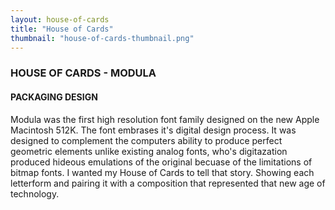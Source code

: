 ```yaml
---
layout: house-of-cards
title: "House of Cards"
thumbnail: "house-of-cards-thumbnail.png"
---
```

### HOUSE OF CARDS - MODULA

#### PACKAGING DESIGN

Modula was the first high resolution font family designed on the new Apple Macintosh 512K. The font embrases it's digital design process. It was designed to complement the computers ability to produce perfect geometric elements unlike existing analog fonts, who's digitazation produced hideous emulations of the original becuase of the limitations of bitmap fonts. I wanted my House of Cards to tell that story. Showing each letterform and pairing it with a composition that represented that new age of technology. 
